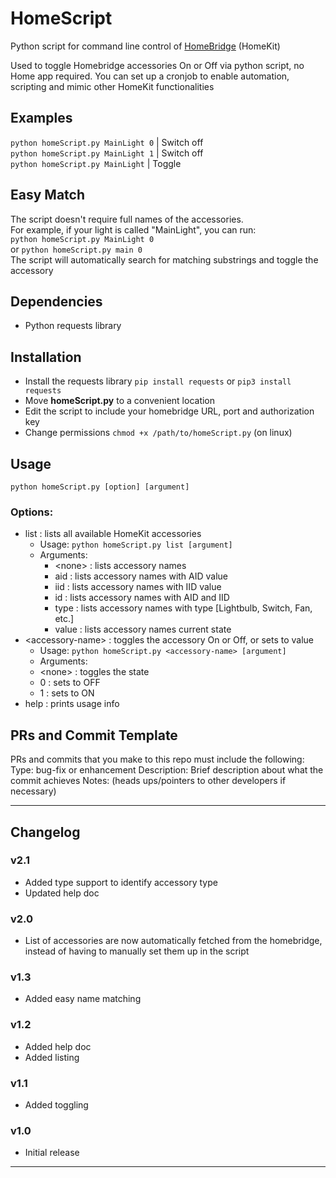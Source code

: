 # HomeScript
Python script for command line control of [HomeBridge](https://github.com/nfarina/homebridge) (HomeKit)

Used to toggle Homebridge accessories On or Off via python script, no Home app required. You can set up a cronjob to enable automation, scripting and mimic other HomeKit functionalities

## Examples
`python homeScript.py MainLight 0`  | Switch off  
`python homeScript.py MainLight 1`  | Switch off  
`python homeScript.py MainLight`   | Toggle

## Easy Match
The script doesn't require full names of the accessories.  
For example, if your light is called "MainLight", you can run:  
`python homeScript.py MainLight 0`  
or `python homeScript.py main 0`  
The script will automatically search for matching substrings and toggle the accessory

## Dependencies
 - Python requests library
 
 ## Installation
  - Install the requests library `pip install requests` or `pip3 install requests`
  - Move **homeScript.py** to a convenient location
  - Edit the script to include your homebridge URL, port and authorization key
  - Change permissions `chmod +x /path/to/homeScript.py` (on linux)

## Usage
`python homeScript.py [option] [argument]`
### Options:
 - list : lists all available HomeKit accessories
   - Usage: `python homeScript.py list [argument]`
   - Arguments:
     - \<none\> : lists accessory names
     - aid : lists accessory names with AID value
     - iid : lists accessory names with IID value
     - id : lists accessory names with AID and IID
     - type : lists accessory names with type [Lightbulb, Switch, Fan, etc.]
     - value : lists accessory names current state
 - \<accessory-name\> : toggles the accessory On or Off, or sets to value
   - Usage: `python homeScript.py <accessory-name> [argument]`
   - Arguments:
   - \<none\> : toggles the state
   - 0 : sets to OFF
   - 1 : sets to ON
 - help : prints usage info

## PRs and Commit Template
PRs and commits that you make to this repo must include the following:
Type: bug-fix or enhancement
Description: Brief description about what the commit achieves
Notes: (heads ups/pointers to other developers if necessary)

<hr/>

## Changelog
### v2.1
- Added type support to identify accessory type
- Updated help doc

### v2.0
- List of accessories are now automatically fetched from the homebridge, instead of having to manually set them up in the script

### v1.3
- Added easy name matching

### v1.2
- Added help doc
- Added listing

### v1.1
- Added toggling

### v1.0
- Initial release

<hr/>

